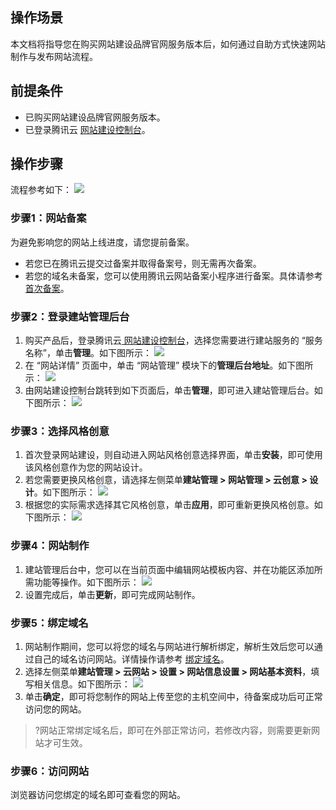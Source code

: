 ## 操作场景
本文档将指导您在购买网站建设品牌官网服务版本后，如何通过自助方式快速网站制作与发布网站流程。

## 前提条件
- 已购买网站建设品牌官网服务版本。
- 已登录腾讯云 [网站建设控制台](https://console.cloud.tencent.com/wds)。


## 操作步骤
流程参考如下：
![](https://main.qcloudimg.com/raw/48cfe0f389db0bd61f07afd5367161d1.png)
 
### 步骤1：网站备案
为避免影响您的网站上线进度，请您提前备案。
- 若您已在腾讯云提交过备案并取得备案号，则无需再次备案。
- 若您的域名未备案，您可以使用腾讯云网站备案小程序进行备案。具体请参考 [首次备案](https://cloud.tencent.com/document/product/243/37402)。

### 步骤2：登录建站管理后台
1.	购买产品后，登录腾讯云[ 网站建设控制台](https://console.cloud.tencent.com/wds)，选择您需要进行建站服务的 “服务名称”，单击**管理**。如下图所示：
![](https://main.qcloudimg.com/raw/53f16c3882ffb8b20a724b98c832289d.png)
2.	在 “网站详情” 页面中，单击 “网站管理” 模块下的**管理后台地址**。如下图所示：
![](https://main.qcloudimg.com/raw/be9a9ac7cfbd731591557a799112d59a.png)
3.	由网站建设控制台跳转到如下页面后，单击**管理**，即可进入建站管理后台。如下图所示：
 ![](https://main.qcloudimg.com/raw/4fc2d060b2cca18775a8014b5d6151ba.png)

### 步骤3：选择风格创意
1.	首次登录网站建设，则自动进入网站风格创意选择界面，单击**安装**，即可使用该风格创意作为您的网站设计。
2.	若您需要更换风格创意，请选择左侧菜单**建站管理 > 网站管理 > 云创意 > 设计**。如下图所示：
![](https://main.qcloudimg.com/raw/6b61046dec2836ecf8985b3f8012cfc9.png)
3.	根据您的实际需求选择其它风格创意，单击**应用**，即可重新更换风格创意。如下图所示：
![](https://main.qcloudimg.com/raw/e5580bb491727f5e610d87289b46f909.png)

 
### 步骤4：网站制作
1.	建站管理后台中，您可以在当前页面中编辑网站模板内容、并在功能区添加所需功能等操作。如下图所示：
 ![](https://main.qcloudimg.com/raw/75a6d20fc1d535983753995f9273866f.png)
2. 设置完成后，单击**更新**，即可完成网站制作。

### 步骤5：绑定域名
1. 网站制作期间，您可以将您的域名与网站进行解析绑定，解析生效后您可以通过自己的域名访问网站。详情操作请参考 [绑定域名](https://cloud.tencent.com/document/product/1276/48482)。
2. 选择左侧菜单**建站管理 > 云网站 > 设置 > 网站信息设置 > 网站基本资料**，填写相关信息。如下图所示：
 ![](https://main.qcloudimg.com/raw/e6056f7b74135abf66c9061b9b3004b1.png)
3. 单击**确定**，即可将您制作的网站上传至您的主机空间中，待备案成功后可正常访问您的网站。
>?网站正常绑定域名后，即可在外部正常访问，若修改内容，则需要更新网站才可生效。

### 步骤6：访问网站
浏览器访问您绑定的域名即可查看您的网站。
